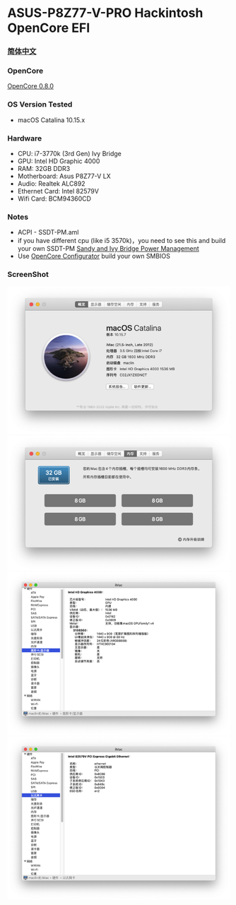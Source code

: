 # ASUS-P8Z77-V-PRO Hackintosh OpenCore EFI

### [简体中文](README.zh_CN.md)

### OpenCore

[OpenCore 0.8.0](https://github.com/acidanthera/OpenCorePkg)

### OS Version Tested

- macOS Catalina 10.15.x

### Hardware

- CPU: i7-3770k (3rd Gen) Ivy Bridge
- GPU: Intel HD Graphic 4000
- RAM: 32GB DDR3
- Motherboard: Asus P8Z77-V LX
- Audio: Realtek ALC892
- Ethernet Card: Intel 82579V
- Wifi Card: BCM94360CD

### Notes
 - ACPI - SSDT-PM.aml
 - if you have different cpu (like i5 3570k)，you need to see this and build your own SSDT-PM [Sandy and Ivy Bridge Power Management](https://dortania.github.io/OpenCore-Post-Install/universal/pm.html#sandy-and-ivy-bridge-power-management)  
 - Use [OpenCore Configurator](https://mackie100projects.altervista.org/opencore-configurator/) build your own SMBIOS
 
### ScreenShot 
![image](https://github.com/Hackintosh-EFI-R/ASUS-P8Z77-V-PRO-OpenCore/blob/main/ScreenShot/01.png)
![image](https://github.com/Hackintosh-EFI-R/ASUS-P8Z77-V-PRO-OpenCore/blob/main/ScreenShot/02.png)
![image](https://github.com/Hackintosh-EFI-R/ASUS-P8Z77-V-PRO-OpenCore/blob/main/ScreenShot/03.png)
![image](https://github.com/Hackintosh-EFI-R/ASUS-P8Z77-V-PRO-OpenCore/blob/main/ScreenShot/04.png)
